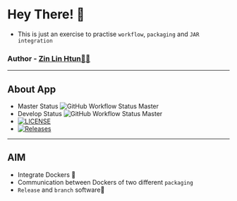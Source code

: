 # Hey There! 👋
- This is just an exercise to practise `workflow`, `packaging` and `JAR integration`

### Author - [Zin Lin Htun👨🏻](https://github.com/zin-lin)

<hr/>

## About App

- Master Status  ![GitHub Workflow Status Master](https://img.shields.io/github/actions/workflow/status/zin-lin/TheWorld/main.yml)
- Develop Status  ![GitHub Workflow Status Master](https://img.shields.io/github/actions/workflow/status/zin-lin/TheWorld/main.yml)
- [![LICENSE](https://img.shields.io/github/license/zin-lin/TheWorld.svg?style=flat-square)](https://github.com/zin-lin/TheWorld/blob/main/LICENCE)
- [![Releases](https://img.shields.io/github/release/zin-lin/TheWorld/all.svg?style=flat-square)](https://github.com/zin-lin/TheWorld/releases)

<hr/>

##  AIM
- Integrate Dockers 🐳
- Communication between Dockers of two different `packaging`
- `Release` and `branch` software📱